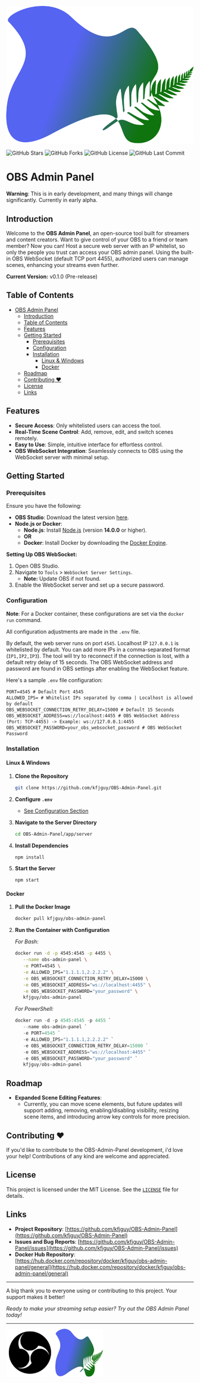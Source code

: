 ![Logo](app/client/images/logo.svg)

![GitHub Stars](https://img.shields.io/github/stars/kfjguy/OBS-Admin-Panel)
![GitHub Forks](https://img.shields.io/github/forks/kfjguy/OBS-Admin-Panel)
![GitHub License](https://img.shields.io/github/license/kfjguy/OBS-Admin-Panel)
![GitHub Last Commit](https://img.shields.io/github/last-commit/kfjguy/OBS-Admin-Panel)

# OBS Admin Panel

**Warning**: This is in early development, and many things will change significantly. Currently in early alpha.

## Introduction

Welcome to the **OBS Admin Panel**, an open-source tool built for streamers and content creators. Want to give control of your OBS to a friend or team member? Now you can! Host a secure web server with an IP whitelist, so only the people you trust can access your OBS admin panel. Using the built-in OBS WebSocket (default TCP port 4455), authorized users can manage scenes, enhancing your streams even further.

**Current Version:** v0.1.0 (Pre-release)

## Table of Contents

- [OBS Admin Panel](#obs-admin-panel)
  - [Introduction](#introduction)
  - [Table of Contents](#table-of-contents)
  - [Features](#features)
  - [Getting Started](#getting-started)
    - [Prerequisites](#prerequisites)
    - [Configuration](#configuration)
    - [Installation](#installation)
      - [Linux \& Windows](#linux--windows)
      - [Docker](#docker)
  - [Roadmap](#roadmap)
  - [Contributing ❤️](#contributing-️)
  - [License](#license)
  - [Links](#links)

## Features

- **Secure Access**: Only whitelisted users can access the tool.
- **Real-Time Scene Control**: Add, remove, edit, and switch scenes remotely.
- **Easy to Use**: Simple, intuitive interface for effortless control.
- **OBS WebSocket Integration**: Seamlessly connects to OBS using the WebSocket server with minimal setup.

## Getting Started

### Prerequisites

Ensure you have the following:

- **OBS Studio**: Download the latest version [here](https://obsproject.com/).
- **Node.js or Docker**:
  - **Node.js**: Install [Node.js](https://nodejs.org/en/) (version **14.0.0** or higher).
  - **OR**
  - **Docker**: Install Docker by downloading the [Docker Engine](https://docs.docker.com/engine/install/).

**Setting Up OBS WebSocket:**

1. Open OBS Studio.
2. Navigate to `Tools` > `WebSocket Server Settings`.
   - **Note:** Update OBS if not found.
3. Enable the WebSocket server and set up a secure password.

### Configuration

**Note**: For a Docker container, these configurations are set via the `docker run` command.

All configuration adjustments are made in the `.env` file.

By default, the web server runs on port `4545`. Localhost IP `127.0.0.1` is whitelisted by default. You can add more IPs in a comma-separated format (`IP1,IP2,IP3`). The tool will try to reconnect if the connection is lost, with a default retry delay of 15 seconds. The OBS WebSocket address and password are found in OBS settings after enabling the WebSocket feature.

Here's a sample `.env` file configuration:

```env
PORT=4545 # Default Port 4545
ALLOWED_IPS= # Whitelist IPs separated by comma | Localhost is allowed by default
OBS_WEBSOCKET_CONNECTION_RETRY_DELAY=15000 # Default 15 Seconds
OBS_WEBSOCKET_ADDRESS=ws://localhost:4455 # OBS WebSocket Address (Port: TCP-4455) -> Example: ws://127.0.0.1:4455
OBS_WEBSOCKET_PASSWORD=your_obs_websocket_password # OBS WebSocket Password
```

### Installation

#### Linux & Windows

1. **Clone the Repository**

   ```bash
   git clone https://github.com/kfjguy/OBS-Admin-Panel.git
   ```

2. **Configure `.env`**
   - [See Configuration Section](#configuration)


3. **Navigate to the Server Directory**

   ```bash
   cd OBS-Admin-Panel/app/server
   ```

4. **Install Dependencies**

   ```bash
   npm install
   ```

5. **Start the Server**

   ```bash
   npm start
   ```

#### Docker

1. **Pull the Docker Image**

   ```bash
   docker pull kfjguy/obs-admin-panel
   ```

2. **Run the Container with Configuration**

   *For Bash:*
   ```bash
   docker run -d -p 4545:4545 -p 4455 \
      --name obs-admin-panel \
      -e PORT=4545 \
      -e ALLOWED_IPS="1.1.1.1,2.2.2.2" \
      -e OBS_WEBSOCKET_CONNECTION_RETRY_DELAY=15000 \
      -e OBS_WEBSOCKET_ADDRESS="ws://localhost:4455" \
      -e OBS_WEBSOCKET_PASSWORD="your_password" \
      kfjguy/obs-admin-panel
   ```

   *For PowerShell:*
   ```powershell
   docker run -d -p 4545:4545 -p 4455 `
      --name obs-admin-panel `
      -e PORT=4545 `
      -e ALLOWED_IPS="1.1.1.1,2.2.2.2" `
      -e OBS_WEBSOCKET_CONNECTION_RETRY_DELAY=15000 `
      -e OBS_WEBSOCKET_ADDRESS="ws://localhost:4455" `
      -e OBS_WEBSOCKET_PASSWORD="your_password" `
      kfjguy/obs-admin-panel
   ```

## Roadmap

- **Expanded Scene Editing Features**:
  - Currently, you can move scene elements, but future updates will support adding, removing, enabling/disabling visibility, resizing scene items, and introducing arrow key controls for more precision.

## Contributing ❤️

If you'd like to contribute to the OBS-Admin-Panel development, i'd love your help! Contributions of any kind are welcome and appreciated.

## License

This project is licensed under the MIT License. See the [`LICENSE`](LICENSE) file for details.

## Links

- **Project Repository**: [https://github.com/kfjguy/OBS-Admin-Panel](https://github.com/kfjguy/OBS-Admin-Panel)
- **Issues and Bug Reports**: [https://github.com/kfjguy/OBS-Admin-Panel/issues](https://github.com/kfjguy/OBS-Admin-Panel/issues)
- **Docker Hub Repository**: [https://hub.docker.com/repository/docker/kfjguy/obs-admin-panel/general](https://hub.docker.com/repository/docker/kfjguy/obs-admin-panel/general)

---

A big thank you to everyone using or contributing to this project. Your support makes it better!

*Ready to make your streaming setup easier? Try out the OBS Admin Panel today!*

---

<img src="app/client/images/obs.svg" alt="OBS-Icon" width="128" height="128">
<img src="app/client/images/logo.svg" alt="OBS-Admin-Panel-Icon" width="128" height="128">
